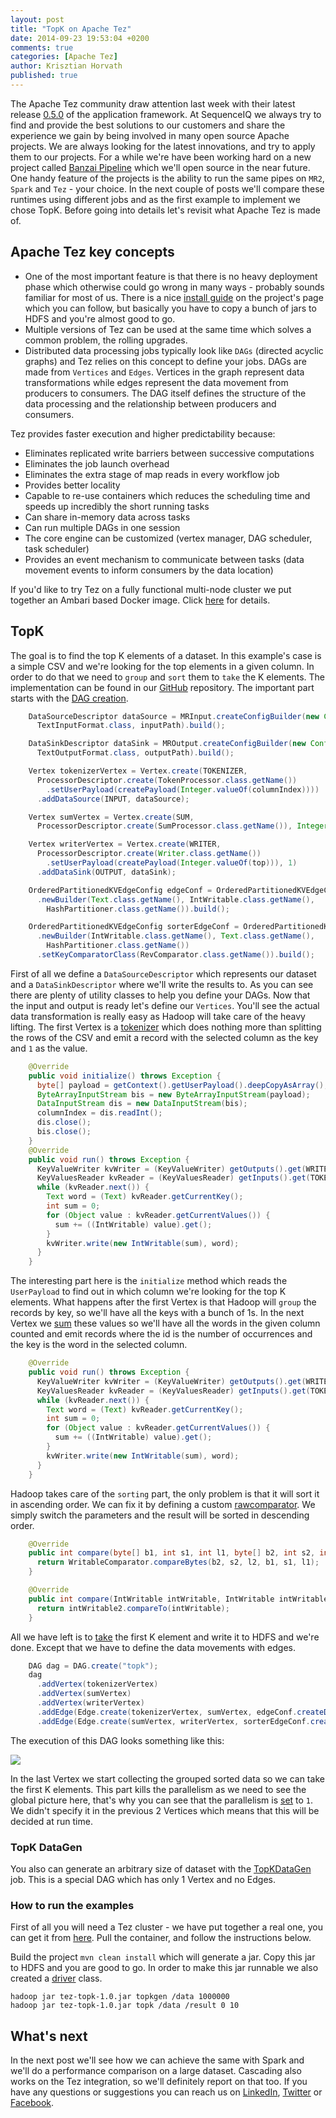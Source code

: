 ```yaml
---
layout: post
title: "TopK on Apache Tez"
date: 2014-09-23 19:53:04 +0200
comments: true
categories: [Apache Tez]
author: Krisztian Horvath
published: true
---
```

The Apache Tez community draw attention last week with their latest release [0.5.0](http://tez.apache.org/releases/0.5.0/release-notes.txt)
of the application framework. At SequenceIQ we always try to find and provide the best solutions to our customers and share the experience we gain by
being involved in many open source Apache projects. We are always looking for the latest innovations, and try to apply them to our projects.
For a while we're have been working hard on a new project called
[Banzai Pipeline](http://docs.banzai.apiary.io/) which we'll open source in the near future. One handy feature of the projects is the ability to run the same pipes on `MR2`, `Spark` and `Tez` - your choice.
In the next couple of posts we'll compare these runtimes using different jobs and as the first example to implement we chose TopK. Before going into
details let's revisit what Apache Tez is made of.

## Apache Tez key concepts

* One of the most important feature is that there is no heavy deployment phase which otherwise could go wrong in many ways - probably sounds familiar
for most of us. There is a nice [install guide](http://tez.apache.org/install.html) on the project's page which you can follow, but basically
you have to copy a bunch of jars to HDFS and you're almost good to go.
* Multiple versions of Tez can be used at the same time which solves a common problem, the rolling upgrades.
* Distributed data processing jobs typically look like `DAGs` (directed acyclic graphs) and Tez relies on this concept to define your jobs.
DAGs are made from `Vertices` and `Edges`. Vertices in the graph represent data transformations while edges represent the data movement
from producers to consumers. The DAG itself defines the structure of the data processing and the relationship between producers and consumers.

Tez provides faster execution and higher predictability because:

* Eliminates replicated write barriers between successive computations
* Eliminates the job launch overhead
* Eliminates the extra stage of map reads in every workflow job
* Provides better locality
* Capable to re-use containers which reduces the scheduling time and speeds up incredibly the short running tasks
* Can share in-memory data across tasks
* Can run multiple DAGs in one session
* The core engine can be customized (vertex manager, DAG scheduler, task scheduler)
* Provides an event mechanism to communicate between tasks (data movement events to inform consumers by the data location)

If you'd like to try Tez on a fully functional multi-node cluster we put together an Ambari based Docker image. Click
[here](http://blog.sequenceiq.com/blog/2014/09/19/apache-tez-cluster/) for details.

<!-- more -->

## TopK

The goal is to find the top K elements of a dataset. In this example's case is a simple CSV and we're looking for the top elements in a given column.
In order to do that we need to `group` and `sort` them to `take` the K elements. The implementation can be found in our
[GitHub](https://github.com/sequenceiq/sequenceiq-samples) repository. The important part starts
with the [DAG creation](https://github.com/sequenceiq/sequenceiq-samples/blob/master/tez-topk/src/main/java/com/sequenceiq/tez/topk/TopK.java#L109).
```java
    DataSourceDescriptor dataSource = MRInput.createConfigBuilder(new Configuration(tezConf),
      TextInputFormat.class, inputPath).build();

    DataSinkDescriptor dataSink = MROutput.createConfigBuilder(new Configuration(tezConf),
      TextOutputFormat.class, outputPath).build();

    Vertex tokenizerVertex = Vertex.create(TOKENIZER,
      ProcessorDescriptor.create(TokenProcessor.class.getName())
        .setUserPayload(createPayload(Integer.valueOf(columnIndex))))
      .addDataSource(INPUT, dataSource);

    Vertex sumVertex = Vertex.create(SUM,
      ProcessorDescriptor.create(SumProcessor.class.getName()), Integer.valueOf(partition));

    Vertex writerVertex = Vertex.create(WRITER,
      ProcessorDescriptor.create(Writer.class.getName())
        .setUserPayload(createPayload(Integer.valueOf(top))), 1)
      .addDataSink(OUTPUT, dataSink);

    OrderedPartitionedKVEdgeConfig edgeConf = OrderedPartitionedKVEdgeConfig
      .newBuilder(Text.class.getName(), IntWritable.class.getName(),
        HashPartitioner.class.getName()).build();

    OrderedPartitionedKVEdgeConfig sorterEdgeConf = OrderedPartitionedKVEdgeConfig
      .newBuilder(IntWritable.class.getName(), Text.class.getName(),
        HashPartitioner.class.getName())
      .setKeyComparatorClass(RevComparator.class.getName()).build();
```
First of all we define a `DataSourceDescriptor` which represents our dataset and a `DataSinkDescriptor` where we'll
write the results to. As you can see there are plenty of utility classes to help you define your DAGs. Now that the input and output is
ready let's define our `Vertices`. You'll see the actual data transformation is really easy as Hadoop will take care of the heavy
lifting. The first Vertex is a
[tokenizer](https://github.com/sequenceiq/sequenceiq-samples/blob/master/tez-topk/src/main/java/com/sequenceiq/tez/topk/TopK.java#L160)
which does nothing more than splitting the rows of the CSV and emit a record with the selected column as the key and `1` as the value.
```java
    @Override
    public void initialize() throws Exception {
      byte[] payload = getContext().getUserPayload().deepCopyAsArray();
      ByteArrayInputStream bis = new ByteArrayInputStream(payload);
      DataInputStream dis = new DataInputStream(bis);
      columnIndex = dis.readInt();
      dis.close();
      bis.close();
    }
    @Override
    public void run() throws Exception {
      KeyValueWriter kvWriter = (KeyValueWriter) getOutputs().get(WRITER).getWriter();
      KeyValuesReader kvReader = (KeyValuesReader) getInputs().get(TOKENIZER).getReader();
      while (kvReader.next()) {
        Text word = (Text) kvReader.getCurrentKey();
        int sum = 0;
        for (Object value : kvReader.getCurrentValues()) {
          sum += ((IntWritable) value).get();
        }
        kvWriter.write(new IntWritable(sum), word);
      }
    }
```
The interesting part here is the `initialize` method which reads the `UserPayload` to find out in which column we're looking for
the top K elements. What happens after the first Vertex is that Hadoop will `group` the records by key, so we'll have all the keys
with a bunch of 1s. In the next Vertex we
[sum](https://github.com/sequenceiq/sequenceiq-samples/blob/master/tez-topk/src/main/java/com/sequenceiq/tez/topk/TopK.java#L192)
these values so we'll have all the words in the given column counted and emit records where the id is the number of occurrences and the key
is the word in the selected column.
```java
    @Override
    public void run() throws Exception {
      KeyValueWriter kvWriter = (KeyValueWriter) getOutputs().get(WRITER).getWriter();
      KeyValuesReader kvReader = (KeyValuesReader) getInputs().get(TOKENIZER).getReader();
      while (kvReader.next()) {
        Text word = (Text) kvReader.getCurrentKey();
        int sum = 0;
        for (Object value : kvReader.getCurrentValues()) {
          sum += ((IntWritable) value).get();
        }
        kvWriter.write(new IntWritable(sum), word);
      }
    }
```
Hadoop takes care of the `sorting` part, the only problem is that it will sort it in ascending order.
We can fix it by defining a custom [rawcomparator](https://github.com/sequenceiq/sequenceiq-samples/blob/master/tez-topk/src/main/java/com/sequenceiq/tez/topk/TopK.java#L254).
We simply switch the parameters and the result will be sorted in descending order.
```java
    @Override
    public int compare(byte[] b1, int s1, int l1, byte[] b2, int s2, int l2) {
      return WritableComparator.compareBytes(b2, s2, l2, b1, s1, l1);
    }

    @Override
    public int compare(IntWritable intWritable, IntWritable intWritable2) {
      return intWritable2.compareTo(intWritable);
    }
```
All we have left is to [take](https://github.com/sequenceiq/sequenceiq-samples/blob/master/tez-topk/src/main/java/com/sequenceiq/tez/topk/TopK.java#L213)
the first K element and write it to HDFS and we're done. Except that we have to
define the data movements with edges.
```java
    DAG dag = DAG.create("topk");
    dag
      .addVertex(tokenizerVertex)
      .addVertex(sumVertex)
      .addVertex(writerVertex)
      .addEdge(Edge.create(tokenizerVertex, sumVertex, edgeConf.createDefaultEdgeProperty()))
      .addEdge(Edge.create(sumVertex, writerVertex, sorterEdgeConf.createDefaultEdgeProperty()));
```
The execution of this DAG looks something like this:

![](http://yuml.me/b6bf74a3)

In the last Vertex we start collecting the grouped sorted data so we can take the first K elements. This part kills the parallelism as
we need to see the global picture here, that's why you can see that the parallelism is
[set](https://github.com/sequenceiq/sequenceiq-samples/blob/master/tez-topk/src/main/java/com/sequenceiq/tez/topk/TopK.java#L129) to `1`.
We didn't specify it in the previous 2 Vertices which means that this will be decided at run time.

### TopK DataGen
You also can generate an arbitrary size of dataset with the
[TopKDataGen](https://github.com/sequenceiq/sequenceiq-samples/blob/master/tez-topk/src/main/java/com/sequenceiq/tez/topk/TopKDataGen.java)
job. This is a special DAG which has only 1 Vertex and no Edges.

### How to run the examples

First of all you will need a Tez cluster - we have put together a real one, you can get it from [here](http://blog.sequenceiq.com/blog/2014/09/19/apache-tez-cluster/). Pull the container, and follow the instructions below.

Build the project `mvn clean install` which will generate a jar. Copy this jar to HDFS and you are good to go. In order to make this jar
runnable we also created a
[driver](https://github.com/sequenceiq/sequenceiq-samples/blob/master/tez-topk/src/main/java/com/sequenceiq/tez/topk/TopKDriver.java)
class.
```
hadoop jar tez-topk-1.0.jar topkgen /data 1000000
hadoop jar tez-topk-1.0.jar topk /data /result 0 10
```

## What's next
In the next post we'll see how we can achieve the same with Spark and we'll do a performance comparison on a large dataset.
Cascading also works on the Tez integration, so we'll definitely report on that too.
If you have any questions or suggestions you can reach us on [LinkedIn](https://www.linkedin.com/company/sequenceiq/), [Twitter](https://twitter.com/sequenceiq) or [Facebook](https://www.facebook.com/sequenceiq).
